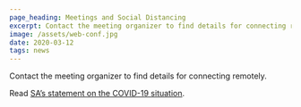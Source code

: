```yaml
---
page_heading: Meetings and Social Distancing
excerpt: Contact the meeting organizer to find details for connecting remotely.
image: /assets/web-conf.jpg
date: 2020-03-12
tags: news
---
```


Contact the meeting organizer to find details for connecting remotely.

Read [SA’s statement on the COVID-19 situation](https://www.sa.org/sa-covid-19-statement-2/).
